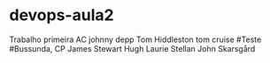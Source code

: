 # devops-aula2
Trabalho primeira AC
johnny depp 
Tom Hiddleston
tom cruise
#Teste
#Bussunda, CP
James Stewart
Hugh Laurie
Stellan John Skarsgård

